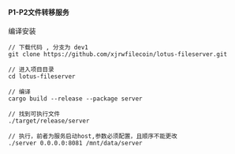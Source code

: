 #### P1-P2文件转移服务
编译安装

    // 下载代码 , 分支为 dev1 
    git clone https://github.com/xjrwfilecoin/lotus-fileserver.git
    
    // 进入项目目录
    cd lotus-fileserver
   
    // 编译
    cargo build --release --package server

    // 找到可执行文件
    ./target/release/server
    
    // 执行，前者为服务启动host,参数必须配置，且顺序不能更改  
    ./server 0.0.0.0:8081 /mnt/data/server
        
